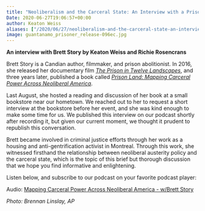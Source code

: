 ```yaml
---
title: "Neoliberalism and the Carceral State: An Interview with a Prison Abolitionist"
Date: 2020-06-27T19:06:57+00:00
author: Keaton Weiss
aliases: ["/2020/06/27/neoliberalism-and-the-carceral-state-an-interview-with-a-prison-abolitionist"]
image: guantanamo_prisoner_release-096ec.jpg
---
```


**An interview with Brett Story by Keaton Weiss and Richie Rosencrans**

Brett Story is a Candian author, filmmaker, and prison abolitionist. In 2016, she released her documentary film *[The Prison in Twelve Landscapes](https://www.imdb.com/title/tt5546192/?ref_=nv_sr_srsg_0)*, and three years later, published a book called *[Prison Land: Mapping Carceral Power Across Neoliberal America](https://www.goodreads.com/book/show/42099815-prison-land)*.

Last August, she hosted a reading and discussion of her book at a small bookstore near our hometown. We reached out to her to request a short interview at the bookstore before her event, and she was kind enough to make some time for us. We published this interview on our podcast shortly after recording it, but given our current moment, we thought it prudent to republish this conversation.

Brett became involved in criminal justice efforts through her work as a housing and anti-gentrification activist in Montreal. Through this work, she witnessed firsthand the relationship between neoliberal austerity policy and the carceral state, which is the topic of this brief but thorough discussion that we hope you find informative and enlightening.

Listen below, and subscribe to our podcast on your favorite podcast player:

Audio: [Mapping Carceral Power Across Neoliberal America - w/Brett Story](http://dts.podtrac.com/redirect.mp3/feeds.soundcloud.com/stream/668456237-duedissidence-25-wbrett-story-mapping-carceral-power-across-neoliberal-america.mp3)

*Photo: Brennan Linslay, AP*

